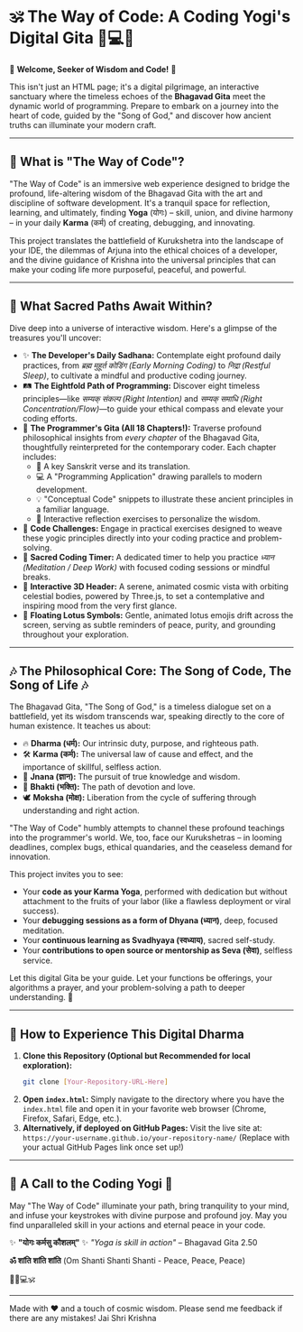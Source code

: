 # 🕉️ The Way of Code: A Coding Yogi's Digital Gita 🧘💻✨

🌟 **Welcome, Seeker of Wisdom and Code!** 🌟

This isn't just an HTML page; it's a digital pilgrimage, an interactive sanctuary where the timeless echoes of the **Bhagavad Gita** meet the dynamic world of programming. Prepare to embark on a journey into the heart of code, guided by the "Song of God," and discover how ancient truths can illuminate your modern craft.

---

## 📜 What is "The Way of Code"?

"The Way of Code" is an immersive web experience designed to bridge the profound, life-altering wisdom of the Bhagavad Gita with the art and discipline of software development. It's a tranquil space for reflection, learning, and ultimately, finding **Yoga** (योगः) – skill, union, and divine harmony – in your daily **Karma** (कर्म) of creating, debugging, and innovating.

This project translates the battlefield of Kurukshetra into the landscape of your IDE, the dilemmas of Arjuna into the ethical choices of a developer, and the divine guidance of Krishna into the universal principles that can make your coding life more purposeful, peaceful, and powerful.

---

## 🌌 What Sacred Paths Await Within?

Dive deep into a universe of interactive wisdom. Here's a glimpse of the treasures you'll uncover:

* ✨ **The Developer's Daily Sadhana:** Contemplate eight profound daily practices, from *ब्रह्म मुहूर्त कोडिंग (Early Morning Coding)* to *निद्रा (Restful Sleep)*, to cultivate a mindful and productive coding journey.
* 🛤️ **The Eightfold Path of Programming:** Discover eight timeless principles—like *सम्यक् संकल्प (Right Intention)* and *सम्यक् समाधि (Right Concentration/Flow)*—to guide your ethical compass and elevate your coding efforts.
* 📖 **The Programmer's Gita (All 18 Chapters!):** Traverse profound philosophical insights from *every chapter* of the Bhagavad Gita, thoughtfully reinterpreted for the contemporary coder. Each chapter includes:
    * 📜 A key Sanskrit verse and its translation.
    * 💻 A "Programming Application" drawing parallels to modern development.
    * 💡 "Conceptual Code" snippets to illustrate these ancient principles in a familiar language.
    * 🤔 Interactive reflection exercises to personalize the wisdom.
* 🚀 **Code Challenges:** Engage in practical exercises designed to weave these yogic principles directly into your coding practice and problem-solving.
* 🧘 **Sacred Coding Timer:** A dedicated timer to help you practice *ध्यान (Meditation / Deep Work)* with focused coding sessions or mindful breaks.
* 🌌 **Interactive 3D Header:** A serene, animated cosmic vista with orbiting celestial bodies, powered by Three.js, to set a contemplative and inspiring mood from the very first glance.
* 🪷 **Floating Lotus Symbols:** Gentle, animated lotus emojis drift across the screen, serving as subtle reminders of peace, purity, and grounding throughout your exploration.

---

## 🎶 The Philosophical Core: The Song of Code, The Song of Life 🎶

The Bhagavad Gita, "The Song of God," is a timeless dialogue set on a battlefield, yet its wisdom transcends war, speaking directly to the core of human existence. It teaches us about:

* 🔥 **Dharma (धर्म):** Our intrinsic duty, purpose, and righteous path.
* 🛠️ **Karma (कर्म):** The universal law of cause and effect, and the importance of skillful, selfless action.
* 🧠 **Jnana (ज्ञान):** The pursuit of true knowledge and wisdom.
* 💖 **Bhakti (भक्ति):** The path of devotion and love.
* 🕊️ **Moksha (मोक्ष):** Liberation from the cycle of suffering through understanding and right action.

"The Way of Code" humbly attempts to channel these profound teachings into the programmer's world. We, too, face our Kurukshetras – in looming deadlines, complex bugs, ethical quandaries, and the ceaseless demand for innovation.

This project invites you to see:
* Your **code as your Karma Yoga**, performed with dedication but without attachment to the fruits of your labor (like a flawless deployment or viral success).
* Your **debugging sessions as a form of Dhyana (ध्यान)**, deep, focused meditation.
* Your **continuous learning as Svadhyaya (स्वध्याय)**, sacred self-study.
* Your **contributions to open source or mentorship as Seva (सेवा)**, selfless service.

Let this digital Gita be your guide. Let your functions be offerings, your algorithms a prayer, and your problem-solving a path to deeper understanding. 🙏

---

## 🚀 How to Experience This Digital Dharma

1.  **Clone this Repository (Optional but Recommended for local exploration):**
    ```bash
    git clone [Your-Repository-URL-Here]
    ```
2.  **Open `index.html`:**
    Simply navigate to the directory where you have the `index.html` file and open it in your favorite web browser (Chrome, Firefox, Safari, Edge, etc.).
3.  **Alternatively, if deployed on GitHub Pages:**
    Visit the live site at: `https://your-username.github.io/your-repository-name/` (Replace with your actual GitHub Pages link once set up!)

---

## 🌟 A Call to the Coding Yogi 🌟

May "The Way of Code" illuminate your path, bring tranquility to your mind, and infuse your keystrokes with divine purpose and profound joy. May you find unparalleled skill in your actions and eternal peace in your code.

✨ **"योगः कर्मसु कौशलम्"** ✨
*"Yoga is skill in action"* – Bhagavad Gita 2.50

**ॐ शांति शांति शांति**
(Om Shanti Shanti Shanti - Peace, Peace, Peace)

🧘‍♀️💻🕉️

---
Made with ❤️ and a touch of cosmic wisdom. Please send me feedback if there are any mistakes! Jai Shri Krishna
